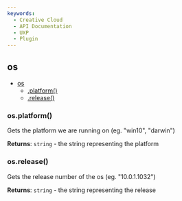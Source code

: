 ```yaml
---
keywords:
  - Creative Cloud
  - API Documentation
  - UXP
  - Plugin
---
```



<a name="module-os" id="module-os"></a>

## os

* [os](#module-os)
    * [.platform()](#module-os-platform)
    * [.release()](#module-os-release)

<a name="module-os-platform" id="module-os-platform"></a>

### os.platform()
Gets the platform we are running on (eg. "win10", "darwin")

**Returns**: `string` - the string representing the platform

<a name="module-os-release" id="module-os-release"></a>

### os.release()
Gets the release number of the os (eg. "10.0.1.1032")

**Returns**: `string` - the string representing the release

